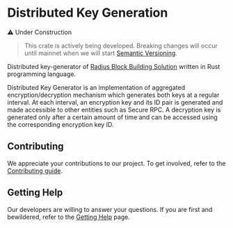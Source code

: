 # Distributed Key Generation

:warning: Under Construction
> This crate is actively being developed. Breaking changes will occur until mainnet when we will start [Semantic Versioning](https://semver.org/).

Distributed key-generator of [Radius Block Building Solution]() written in Rust programming language.

Distributed Key Generator is an implementation of aggregated encryption/decryption mechanism which generates both keys at a regular interval. At each interval, an encryption key and its ID pair is generated and made accessible to other entities such as Secure RPC. A decryption key is generated only after a certain amount of time and can be accessed using the corresponding encryption key ID.

## Contributing
We appreciate your contributions to our project. To get involved, refer to the [Contributing guide](https://github.com/radiusxyz/radius-docs-bbs/blob/main/contributing_guide.md).

## Getting Help
Our developers are willing to answer your questions. If you are first and bewildered, refer to the [Getting Help](https://github.com/radiusxyz/radius-docs-bbs/blob/main/getting_help.md) page.

